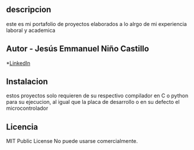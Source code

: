 ## descripcion

este es mi portafolio de proyectos elaborados a lo alrgo de mi experiencia laboral y academica 

## Autor - **Jesús Emmanuel Niño Castillo**

*[LinkedIn](https://www.linkedin.com/in/jesusni%C3%B1o23/)

## Instalacion
estos proyectos solo requieren de su respectivo compilador en C o python para su ejecucion, al igual que la placa de desarrollo 
o en su defecto el microcontrolador

## Licencia
MIT Public License 
No puede usarse comercialmente.
